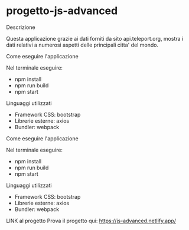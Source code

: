 # progetto-js-advanced


Descrizione

Questa applicazione grazie ai dati forniti da sito api.teleport.org, mostra i dati relativi a numerosi aspetti delle principali citta' del mondo.

Come eseguire l'applicazione

Nel terminale eseguire:

- npm install
- npm run build
- npm start


Linguaggi utilizzati

- Framework CSS: bootstrap
- Librerie esterne: axios
- Bundler: webpack


Come eseguire l'applicazione

Nel terminale eseguire:

- npm install
- npm run build
- npm start


Linguaggi utilizzati

- Framework CSS: bootstrap
- Librerie esterne: axios
- Bundler: webpack

LINK al progetto
Prova il progetto qui: https://js-advanced.netlify.app/ 
